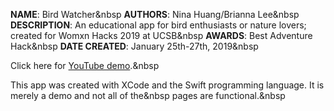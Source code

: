 **NAME**: Bird Watcher&nbsp
**AUTHORS**: Nina Huang/Brianna Lee&nbsp
**DESCRIPTION**: An educational app for bird enthusiasts or nature lovers; created for Womxn Hacks 2019 at UCSB&nbsp
**AWARDS**: Best Adventure Hack&nbsp
**DATE CREATED**: January 25th-27th, 2019&nbsp

Click here for [YouTube demo](https://www.youtube.com/watch?v=DhtMsaiZ7_M).&nbsp

This app was created with XCode and the Swift programming language.  It is merely a demo and not all of the&nbsp
pages are functional.&nbsp
